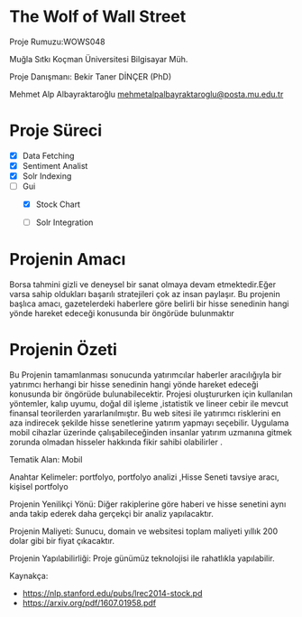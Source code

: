 # The Wolf of Wall Street

Proje Rumuzu:WOWS048       

Muğla Sıtkı Koçman Üniversitesi
Bilgisayar Müh.

Proje Danışmanı: Bekir  Taner  DİNÇER  (PhD) 

Mehmet Alp Albayraktaroğlu
mehmetalpalbayraktaroglu@posta.mu.edu.tr
# Proje Süreci
- [x] Data Fetching
- [x] Sentiment Analist
- [x] Solr Indexing 
- [ ] Gui
    - [x] Stock Chart
    - [ ] Solr Integration


# Projenin Amacı

Borsa tahmini gizli ve deneysel bir sanat olmaya devam etmektedir.Eğer varsa sahip oldukları başarılı stratejileri çok az insan paylaşır. Bu projenin başlıca amacı, gazetelerdeki haberlere göre belirli bir hisse senedinin hangi yönde  hareket edeceği konusunda bir  öngörüde  bulunmaktır

# Projenin Özeti
Bu Projenin tamamlanması sonucunda yatırımcılar haberler aracılığıyla bir yatırımcı herhangi bir hisse senedinin hangi yönde  hareket edeceği konusunda bir  öngörüde  bulunabilecektir.  Projesi oluştururken için kullanılan yöntemler, kalıp uyumu, doğal dil işleme ,istatistik ve lineer cebir ile mevcut finansal teorilerden yararlanılmıştır.
Bu web sitesi ile yatırımcı risklerini en aza indirecek şekilde hisse senetlerine yatırım yapmayı  seçebilir. 
Uygulama mobil cihazlar üzerinde çalışabileceğinden insanlar yatırım uzmanına gitmek zorunda olmadan hisseler hakkında fikir sahibi olabilirler . 

Tematik Alan: Mobil

Anahtar Kelimeler: portfolyo, portfolyo analizi ,Hisse Seneti tavsiye aracı, kişisel  portfolyo

Projenin Yenilikçi Yönü: Diğer rakiplerine göre haberi ve hisse senetini aynı anda takip ederek daha gerçekçi bir analiz yapılacaktır. 


Projenin Maliyeti: Sunucu, domain ve websitesi toplam maliyeti yıllık 200 dolar gibi bir fiyat çıkacaktır.

Projenin Yapılabilirliği:  Proje günümüz teknolojisi ile rahatlıkla yapılabilir.

Kaynakça:
 - https://nlp.stanford.edu/pubs/lrec2014-stock.pd
 - https://arxiv.org/pdf/1607.01958.pdf



